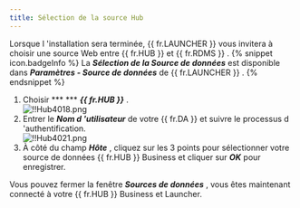 ```yaml
---
title: Sélection de la source Hub
---
```

Lorsque l 'installation sera terminée, {{ fr.LAUNCHER }} vous invitera à choisir une source Web entre {{ fr.HUB }} et {{ fr.RDMS }} . 
{% snippet icon.badgeInfo %} 
La ***Sélection de la Source de données*** est disponible dans ***Paramètres - Source de données*** de {{ fr.LAUNCHER }} . 
{% endsnippet %}
 
1. Choisir ***  *** ***{{ fr.HUB }}*** .  
![!!Hub4018.png](/img/fr/hub/Hub4018.png) 
1. Entrer le ***Nom d 'utilisateur*** de votre {{ fr.DA }} et suivre le processus d 'authentification.  
![!!Hub4021.png](/img/fr/hub/Hub4021.png) 
1. À côté du champ ***Hôte*** , cliquez sur les 3 points pour sélectionner votre source de données {{ fr.HUB }} Business et cliquer sur ***OK*** pour enregistrer.  

Vous pouvez fermer la fenêtre ***Sources de données*** , vous êtes maintenant connecté à votre {{ fr.HUB }} Business et Launcher. 

